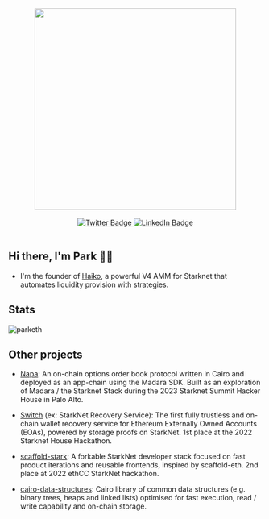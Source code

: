 <div id="header" align="center">
  <img src="https://github.com/abhisheknaiidu/abhisheknaiidu/blob/master/code.gif" width="400"/>
  <br><br>
  <div id="badges">
   <a href="https://twitter.com/park_eth">
    <img src="https://img.shields.io/badge/Twitter-9cf?style=for-the-badge&logo=twitter&logoColor=black" alt="Twitter Badge"/>
  </a>
  <a href="https://www.linkedin.com/in/park-yeung/">
    <img src="https://img.shields.io/badge/LinkedIn-blue?style=for-the-badge&logo=linkedin&logoColor=white" alt="LinkedIn Badge"/>
  </a>
</div>
</div>

<br>

## Hi there, I'm Park 👋🏽

- I'm the founder of [Haiko](https://github.com/haiko-xyz), a powerful V4 AMM for Starknet that automates liquidity provision with strategies. 

## Stats

<div>
  <img src="https://github-readme-stats.vercel.app/api/top-langs/?username=parketh&theme=gotham&layout=compact" alt="parketh" />
</div>

## Other projects

- [Napa](https://github.com/parketh/napa): An on-chain options order book protocol written in Cairo and deployed as an app-chain using the Madara SDK. Built as an exploration of Madara / the Starknet Stack during the 2023 Starknet Summit Hacker House in Palo Alto.

- [Switch](https://github.com/switch-recover/switch) (ex: StarkNet Recovery Service): The first fully trustless and on-chain wallet recovery service for Ethereum Externally Owned Accounts (EOAs), powered by storage proofs on StarkNet. 1st place at the 2022 Starknet House Hackathon.

- [scaffold-stark](https://github.com/parketh/scaffold-stark): A forkable StarkNet developer stack focused on fast product iterations and reusable frontends, inspired by scaffold-eth. 2nd place at 2022 ethCC StarkNet hackathon.

- [cairo-data-structures](https://github.com/parketh/cairo-data-structures): Cairo library of common data structures (e.g. binary trees, heaps and linked lists) optimised for fast execution, read / write capability and on-chain storage. 
